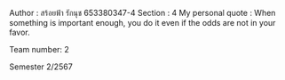 Author : สร้อยฟ้า รักนุช 653380347-4
Section : 4
My personal quote : When something is important enough, you do it even if the odds are not in your favor.


Team number: 2

Semester 2/2567

